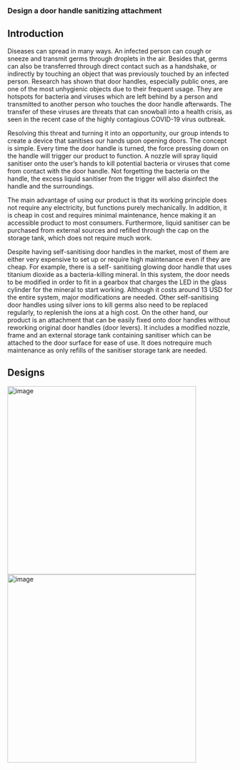 ### Design a door handle sanitizing attachment
## Introduction
Diseases can spread in many ways. An infected person can cough or sneeze and transmit germs through droplets in the air. Besides that, germs can also be transferred through direct contact such as a handshake, or indirectly by touching an object that was previously touched by an infected person. Research has shown that door handles, especially public ones, are one of the most unhygienic objects due to their frequent usage. They are hotspots for bacteria and viruses which are left behind by a person and transmitted to another person who touches the door handle afterwards. The transfer of these viruses are threats that can snowball into a health crisis, as seen in the recent case of the highly contagious COVID-19 virus outbreak.

Resolving this threat and turning it into an opportunity, our group intends to create a device that sanitises our hands upon opening doors. The concept is simple. Every time the door handle is turned, the force pressing down on the handle will trigger our product to function. A nozzle will spray liquid sanitiser onto the user’s hands to kill potential bacteria or viruses that come from contact with the door handle. Not forgetting the bacteria on the handle, the excess liquid sanitiser from the trigger will also disinfect the handle and the surroundings.

The main advantage of using our product is that its working principle does not require any electricity, but functions purely mechanically. In addition, it is cheap in cost and requires minimal maintenance, hence making it an accessible product to most consumers. Furthermore, liquid sanitiser can be purchased from external sources and refilled through the cap on the storage tank, which does not require much work.

Despite having self-sanitising door handles in the market, most of them are either very expensive to set up or require high maintenance even if they are cheap. For example, there is a self- sanitising glowing door handle that uses titanium dioxide as a bacteria-killing mineral. In this system, the door needs to be modified in order to fit in a gearbox that charges the LED in the glass cylinder for the mineral to start working. Although it costs around 13 USD for the entire system, major modifications are needed. Other self-sanitising door handles using silver ions to kill germs also need to be replaced regularly, to replenish the ions at a high cost. On the other hand, our product is an attachment that can be easily fixed onto door handles without reworking original door handles (door levers). It includes a modified nozzle, frame and an external storage tank containing sanitiser which can be attached to the door surface for ease of use. It does notrequire much maintenance as only refills of the sanitiser storage tank are needed.

## Designs
<img width="422" alt="image" src="https://user-images.githubusercontent.com/84385004/207554898-19e8d95f-ae4b-4f26-ab74-ce6e843c8484.jpg">
<img width="422" alt="image" src="https://user-images.githubusercontent.com/84385004/207555882-453144e1-dd62-4236-9fa5-e87e71f63a96.jpg">


